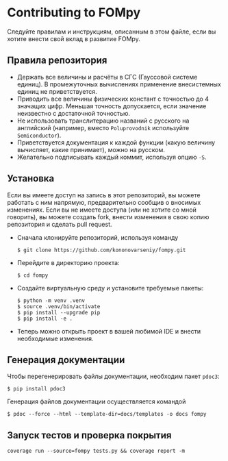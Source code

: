 # Contributing to FOMpy
Следуйте правилам и инструкциям, описанным в этом файле,
если вы хотите внести свой вклад в развитие FOMpy.

## Правила репозитория
- Держать все величины и расчёты в СГС (Гауссовой системе единиц).
    В промежуточных вычислениях применение внесистемных единиц не приветствуется.
- Приводить все величины физических констант с точностью до 4 значащих цифр.
    Меньшая точность допускается, если значение неизвестно с достаточной точностью. 
- Не использовать транслитерацию названий с русского на английский
    (например, вместо `Poluprovodnik` используйте `Semiconductor`).
- Приветствуется документация к каждой функции (какую величину вычисляет, какие принимает),
    можно на русском.
- Желательно подписывать каждый коммит, используя опцию `-S`.

## Установка
Если вы имеете доступ на запись в этот репозиторий, вы можете работать с ним напрямую,
предварительно сообщив о вносимых изменениях. Если вы не имеете доступа (или не хотите со мной говорить),
вы можете создать fork, внести изменения в свою копию репозитория и сделать pull request.
 
- Сначала клонируйте репозиторий, используя команду
    ```
    $ git clone https://github.com/kononovarseniy/fompy.git
    ```
- Перейдите в директорию проекта:
    ```
    $ cd fompy
    ```
- Создайте виртуальную среду и установите требуемые пакеты:
    ```
    $ python -m venv .venv
    $ source .venv/bin/activate
    $ pip install --upgrade pip
    $ pip install -e .
    ```
- Теперь можно открыть проект в вашей любимой IDE и внести необходимые изменения.
## Генерация документации
Чтобы перегенерировать файлы документации, необходим пакет ```pdoc3```:
```
$ pip install pdoc3
```

Генерация файлов документации осуществляется командой
```
$ pdoc --force --html --template-dir=docs/templates -o docs fompy
```
## Запуск тестов и проверка покрытия
```
coverage run --source=fompy tests.py && coverage report -m
```